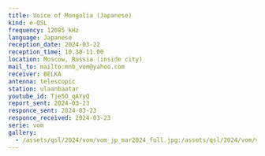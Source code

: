 ```yaml
---
title: Voice of Mongolia (Japanese)
kind: e-QSL
frequency: 12085 kHz
language: Japanese
reception_date: 2024-03-22
reception_time: 10.30-11.00
location: Moscow, Russia (inside city)
mail_to: mailto:mnb_vom@yahoo.com
receiver: BELKA
antenna: telescopic
station: ulaanbaatar
youtube_id: Tje5O_qAYyQ 
report_sent: 2024-03-23
responce_sent: 2024-03-23
responce_received: 2024-03-23
serie: vom
gallery:
  - /assets/qsl/2024/vom/vom_jp_mar2024_full.jpg:/assets/qsl/2024/vom/vom_jp_mar2024_small.jpg
---
```


